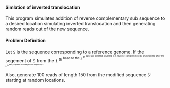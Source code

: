 #### Simlation of inverted translocation

This program simulates addition of reverse complementary sub sequence to a desired location simulating inverted translocation
and then generating random reads out of the new sequence.


#### Problem Definition

Let `S` is the sequence corresponding to a reference genome. If the segement of `S` from the `i` <sup>th<sup/> base to the `j` <sup>th<sup/> base are deleted, inverted (i.e. reverse-complemented), and inserted after the `k` <sup>th<sup/> base, output the modified genomic sequences, `S'`. 

Also, generate 100 reads of length 150 from the modified sequence `S'` starting at random locations.
